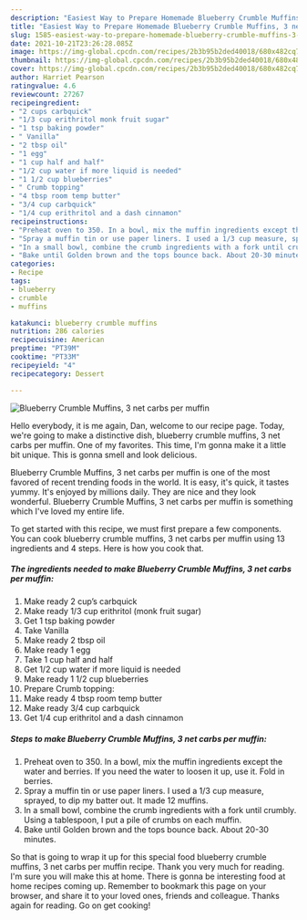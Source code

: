 ```yaml
---
description: "Easiest Way to Prepare Homemade Blueberry Crumble Muffins, 3 net carbs per muffin"
title: "Easiest Way to Prepare Homemade Blueberry Crumble Muffins, 3 net carbs per muffin"
slug: 1585-easiest-way-to-prepare-homemade-blueberry-crumble-muffins-3-net-carbs-per-muffin
date: 2021-10-21T23:26:28.085Z
image: https://img-global.cpcdn.com/recipes/2b3b95b2ded40018/680x482cq70/blueberry-crumble-muffins-3-net-carbs-per-muffin-recipe-main-photo.jpg
thumbnail: https://img-global.cpcdn.com/recipes/2b3b95b2ded40018/680x482cq70/blueberry-crumble-muffins-3-net-carbs-per-muffin-recipe-main-photo.jpg
cover: https://img-global.cpcdn.com/recipes/2b3b95b2ded40018/680x482cq70/blueberry-crumble-muffins-3-net-carbs-per-muffin-recipe-main-photo.jpg
author: Harriet Pearson
ratingvalue: 4.6
reviewcount: 27267
recipeingredient:
- "2 cups carbquick"
- "1/3 cup erithritol monk fruit sugar"
- "1 tsp baking powder"
- " Vanilla"
- "2 tbsp oil"
- "1 egg"
- "1 cup half and half"
- "1/2 cup water if more liquid is needed"
- "1 1/2 cup blueberries"
- " Crumb topping"
- "4 tbsp room temp butter"
- "3/4 cup carbquick"
- "1/4 cup erithritol and a dash cinnamon"
recipeinstructions:
- "Preheat oven to 350. In a bowl, mix the muffin ingredients except the water and berries. If you need the water to loosen it up, use it. Fold in berries."
- "Spray a muffin tin or use paper liners. I used a 1/3 cup measure, sprayed, to dip my batter out. It made 12 muffins."
- "In a small bowl, combine the crumb ingredients with a fork until crumbly. Using a tablespoon, I put a pile of crumbs on each muffin."
- "Bake until Golden brown and the tops bounce back. About 20-30 minutes."
categories:
- Recipe
tags:
- blueberry
- crumble
- muffins

katakunci: blueberry crumble muffins 
nutrition: 286 calories
recipecuisine: American
preptime: "PT39M"
cooktime: "PT33M"
recipeyield: "4"
recipecategory: Dessert

---
```



![Blueberry Crumble Muffins, 3 net carbs per muffin](https://img-global.cpcdn.com/recipes/2b3b95b2ded40018/680x482cq70/blueberry-crumble-muffins-3-net-carbs-per-muffin-recipe-main-photo.jpg)

Hello everybody, it is me again, Dan, welcome to our recipe page. Today, we're going to make a distinctive dish, blueberry crumble muffins, 3 net carbs per muffin. One of my favorites. This time, I'm gonna make it a little bit unique. This is gonna smell and look delicious.

Blueberry Crumble Muffins, 3 net carbs per muffin is one of the most favored of recent trending foods in the world. It is easy, it's quick, it tastes yummy. It's enjoyed by millions daily. They are nice and they look wonderful. Blueberry Crumble Muffins, 3 net carbs per muffin is something which I've loved my entire life.




To get started with this recipe, we must first prepare a few components. You can cook blueberry crumble muffins, 3 net carbs per muffin using 13 ingredients and 4 steps. Here is how you cook that.

<!--inarticleads1-->

##### The ingredients needed to make Blueberry Crumble Muffins, 3 net carbs per muffin:

1. Make ready 2 cup’s carbquick
1. Make ready 1/3 cup erithritol (monk fruit sugar)
1. Get 1 tsp baking powder
1. Take  Vanilla
1. Make ready 2 tbsp oil
1. Make ready 1 egg
1. Take 1 cup half and half
1. Get 1/2 cup water if more liquid is needed
1. Make ready 1 1/2 cup blueberries
1. Prepare  Crumb topping:
1. Make ready 4 tbsp room temp butter
1. Make ready 3/4 cup carbquick
1. Get 1/4 cup erithritol and a dash cinnamon




<!--inarticleads2-->

##### Steps to make Blueberry Crumble Muffins, 3 net carbs per muffin:

1. Preheat oven to 350. In a bowl, mix the muffin ingredients except the water and berries. If you need the water to loosen it up, use it. Fold in berries.
1. Spray a muffin tin or use paper liners. I used a 1/3 cup measure, sprayed, to dip my batter out. It made 12 muffins.
1. In a small bowl, combine the crumb ingredients with a fork until crumbly. Using a tablespoon, I put a pile of crumbs on each muffin.
1. Bake until Golden brown and the tops bounce back. About 20-30 minutes.




So that is going to wrap it up for this special food blueberry crumble muffins, 3 net carbs per muffin recipe. Thank you very much for reading. I'm sure you will make this at home. There is gonna be interesting food at home recipes coming up. Remember to bookmark this page on your browser, and share it to your loved ones, friends and colleague. Thanks again for reading. Go on get cooking!
